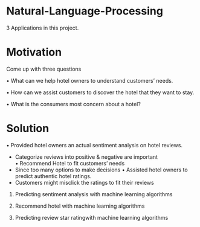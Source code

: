# Natural-Language-Processing

3 Applications in this project.

# Motivation
Come up with three questions

• What can we help hotel owners to understand customers’ needs. 

• How can we assist customers to discover the hotel that they want to stay. 

• What is the consumers most concern about a hotel?


# Solution
• Provided hotel owners an actual sentiment analysis on hotel reviews. 
  - Categorize reviews into positive & negative are important  
• Recommend Hotel to fit customers’ needs 
  - Since too many options to make decisions 
• Assisted hotel owners to predict authentic hotel ratings. 
  - Customers might misclick the ratings to fit their reviews 


1. Predicting sentiment analysis with machine learning algorithms

2. Recommend hotel with machine learning algorithms

3. Predicting review star ratingwith machine learning algorithms

